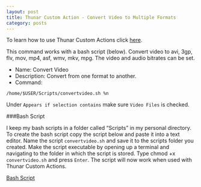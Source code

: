 ```yaml
---
layout: post
title: Thunar Custom Action - Convert Video to Multiple Formats
category: posts
---
```

To learn how to use Thunar Custom Actions click [here](https://birchwell.github.io/posts/thunar-custom-actions-tutorial-convert-video-to-avi/).

This command works with a bash script (below). Convert video to avi, 3gp, flv, mov, mp4, asf, wmv, mkv, mpg. The video and audio bitrates can be set.

* Name: Convert Video
* Description: Convert from one format to another.
* Command: 

`/home/$USER/Scripts/convertvideo.sh %n`

Under `Appears if selection contains` make sure `Video Files` is checked.

###Bash Script

I keep my bash scripts in a folder called “Scripts” in my personal directory. To create the bash script copy the script below and paste it into a text editor. Name the script `convertvideo.sh` and save it to the scripts folder you created. Make the script executable by opening up a terminal and navigating to the folder in which the script is stored. Type chmod +x `convertvideo.sh` and press `Enter`. The script will now work when used with Thunar Custom Actions.

[Bash Script](https://gist.github.com/pointpont/b30df8ba87a20583a5ac)
